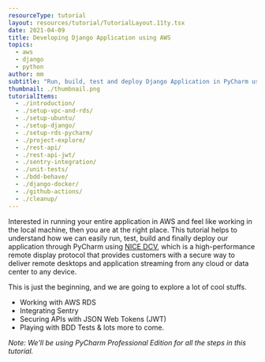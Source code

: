 ```yaml
---
resourceType: tutorial
layout: resources/tutorial/TutorialLayout.11ty.tsx
date: 2021-04-09
title: Developing Django Application using AWS
topics:
  - aws
  - django
  - python
author: mm
subtitle: "Run, build, test and deploy Django Application in PyCharm using NICE DCV."
thumbnail: ./thumbnail.png
tutorialItems:
  - ./introduction/
  - ./setup-vpc-and-rds/
  - ./setup-ubuntu/
  - ./setup-django/
  - ./setup-rds-pycharm/
  - ./project-explore/
  - ./rest-api/
  - ./rest-api-jwt/
  - ./sentry-integration/
  - ./unit-tests/
  - ./bdd-behave/
  - ./django-docker/
  - ./github-actions/
  - ./cleanup/
---
```


Interested in running your entire application in AWS and feel like working in the local machine, then you
are at the right place. This tutorial helps to understand how we can easily run, test, build and finally deploy our
application through PyCharm using [NICE DCV](https://aws.amazon.com/hpc/dcv/), which is a high-performance remote display
protocol that provides customers with a secure way to deliver remote desktops and
application streaming from any cloud or data center to any device.

This is just the beginning, and we are going to explore a lot of cool stuffs.

- Working with AWS RDS
- Integrating Sentry
- Securing APIs with JSON Web Tokens (JWT)
- Playing with BDD Tests & lots more to come.

_Note: We'll be using PyCharm Professional Edition for all the steps in this tutorial._
